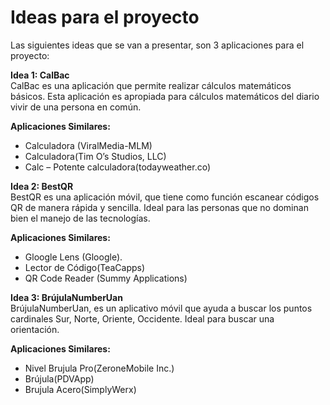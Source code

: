 # Ideas para el proyecto

Las siguientes ideas que se van a presentar, son 3 aplicaciones para el proyecto: 

**Idea 1:  CalBac**\
CalBac es una aplicación que permite realizar cálculos matemáticos básicos. Esta aplicación es apropiada para cálculos matemáticos del diario vivir de una persona en común. 

**Aplicaciones Similares:**
-	Calculadora (ViralMedia-MLM)
-	Calculadora(Tim O’s Studios, LLC)
-	Calc – Potente calculadora(todayweather.co)

**Idea 2:  BestQR**       
BestQR es una aplicación móvil, que tiene como función escanear códigos QR de manera rápida y sencilla. Ideal para las personas que no dominan bien el manejo de las tecnologías.

**Aplicaciones Similares:**
-	Gloogle Lens (Gloogle).
-	Lector de Código(TeaCapps)
-	QR Code Reader (Summy Applications)

**Idea 3: BrújulaNumberUan**\
BrújulaNumberUan, es un aplicativo móvil que ayuda a buscar los puntos cardinales Sur, Norte, Oriente, Occidente. Ideal para buscar una orientación.

**Aplicaciones Similares:**
-	Nivel Brujula Pro(ZeroneMobile Inc.)
-	Brújula(PDVApp)
-	Brujula Acero(SimplyWerx)
	

